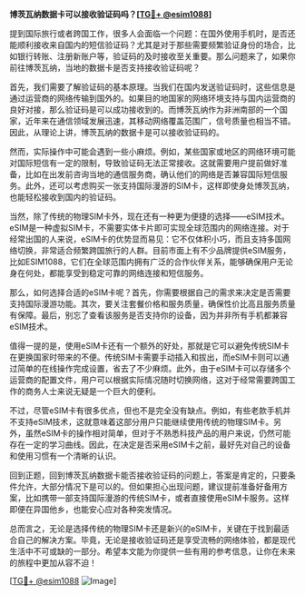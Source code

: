 **博茨瓦纳数据卡可以接收验证码吗？[[TG💪+ @esim1088](https://t.me/s/esim1088)]**

提到国际旅行或者跨国工作，很多人会面临一个问题：在国外使用手机时，是否还能顺利接收来自国内的短信验证码？尤其是对于那些需要频繁验证身份的场合，比如银行转账、注册新账户等，验证码的及时接收至关重要。那么问题来了，如果你前往博茨瓦纳，当地的数据卡是否支持接收验证码呢？

首先，我们需要了解验证码的基本原理。当我们在国内发送验证码时，这些信息是通过运营商的网络传输到国外的。如果目的地国家的网络环境支持与国内运营商的良好对接，那么验证码是可以成功接收到的。而博茨瓦纳作为非洲南部的一个国家，近年来在通信领域发展迅速，其移动网络覆盖范围广，信号质量也相当不错。因此，从理论上讲，博茨瓦纳的数据卡是可以接收验证码的。

然而，实际操作中可能会遇到一些小麻烦。例如，某些国家或地区的网络环境可能对国际短信有一定的限制，导致验证码无法正常接收。这就需要用户提前做好准备，比如在出发前咨询当地的通信服务商，确认他们的网络是否兼容国际短信服务。此外，还可以考虑购买一张支持国际漫游的SIM卡，这样即使身处博茨瓦纳，也能轻松接收到国内的验证码。

当然，除了传统的物理SIM卡外，现在还有一种更为便捷的选择——eSIM技术。eSIM是一种虚拟SIM卡，不需要实体卡片即可实现全球范围内的网络连接。对于经常出国的人来说，eSIM卡的优势显而易见：它不仅体积小巧，而且支持多国网络切换，非常适合频繁跨国旅行的人群。目前市面上有不少品牌提供eSIM服务，比如ESIM1088，它们在全球范围内拥有广泛的合作伙伴关系，能够确保用户无论身在何处，都能享受到稳定可靠的网络连接和短信服务。

那么，如何选择合适的eSIM卡呢？首先，你需要根据自己的需求来决定是否需要支持国际漫游功能。其次，要关注套餐价格和服务质量，确保性价比高且服务质量有保障。最后，别忘了查看该服务是否支持你的设备，因为并非所有手机都兼容eSIM技术。

值得一提的是，使用eSIM卡还有一个额外的好处，那就是它可以避免传统SIM卡在更换国家时带来的不便。传统SIM卡需要手动插入和拔出，而eSIM卡则可以通过简单的在线操作完成设置，省去了不少麻烦。此外，由于eSIM卡可以存储多个运营商的配置文件，用户可以根据实际情况随时切换网络，这对于经常需要跨国工作的商务人士来说无疑是一个巨大的便利。

不过，尽管eSIM卡有很多优点，但也不是完全没有缺点。例如，有些老款手机并不支持eSIM技术，这就意味着这部分用户只能继续使用传统的物理SIM卡。另外，虽然eSIM卡的操作相对简单，但对于不熟悉科技产品的用户来说，仍然可能存在一定的学习曲线。因此，在决定是否采用eSIM卡之前，最好先对自己的设备和使用习惯有一个清晰的认识。

回到正题，回到博茨瓦纳数据卡能否接收验证码的问题上，答案是肯定的，只要条件允许，大部分情况下是可以的。但如果担心出现问题，建议提前准备好备用方案，比如携带一部支持国际漫游的传统SIM卡，或者直接使用eSIM卡服务。这样即便在异国他乡，也能安心应对各种突发情况。

总而言之，无论是选择传统的物理SIM卡还是新兴的eSIM卡，关键在于找到最适合自己的解决方案。毕竟，无论是接收验证码还是享受流畅的网络体验，都是现代生活中不可或缺的一部分。希望本文能为你提供一些有用的参考信息，让你在未来的旅程中更加从容不迫！

[[TG💪+ @esim1088](https://t.me/s/esim1088) ![Image](https://i.postimg.cc/4NQfJmqS/Snipaste-2025-05-13-00-14-12.png)]
